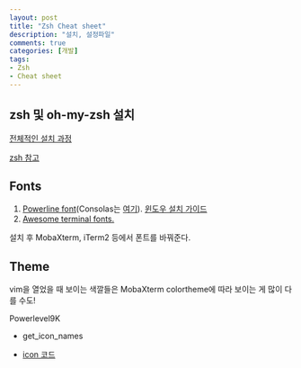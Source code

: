 ```yaml
---
layout: post
title: "Zsh Cheat sheet"
description: "설치, 설정파일"
comments: true
categories: [개발]
tags:
- Zsh
- Cheat sheet
---
```




## zsh 및 oh-my-zsh 설치

[전체적인 설치 과정](https://wjs890204.tistory.com/886)

[zsh 참고](https://blog.funspaces.org/2017/02/13/z-shell-with-oh-my-zsh-config-guide/)



## Fonts

1. [Powerline font](https://github.com/powerline/fonts)(Consolas는 [여기](https://github.com/Znuff/consolas-powerline)). [윈도우 설치 가이드](https://medium.com/@slmeng/how-to-install-powerline-fonts-in-windows-b2eedecace58)
2. [Awesome terminal fonts.](https://github.com/gabrielelana/awesome-terminal-fonts)

설치 후 MobaXterm, iTerm2 등에서 폰트를 바꿔준다.



## Theme

vim을 열었을 때 보이는 색깔들은 MobaXterm colortheme에 따라 보이는 게 많이 다를 수도!

Powerlevel9K

- get_icon_names

- [icon 코드](https://github.com/bhilburn/powerlevel9k/blob/master/functions/icons.zsh)